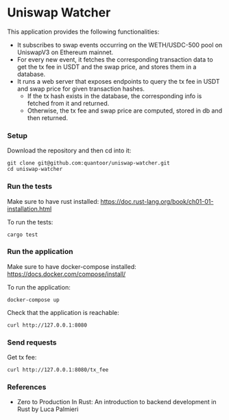 # Uniswap Watcher

<!--
TODO 
decode price for every tx and store in db
full curl command to get tx
-->

This application provides the following functionalities:

- It subscribes to swap events occurring on the WETH/USDC-500 pool on UniswapV3 on Ethereum mainnet.
- For every new event, it fetches the corresponding transaction data to get the tx fee in USDT and the swap price, and stores them in a database.
- It runs a web server that exposes endpoints to query the tx fee in USDT and swap price for given transaction hashes.
  - If the tx hash exists in the database, the corresponding info is fetched from it and returned.
  - Otherwise, the tx fee and swap price are computed, stored in db and then returned.

### Setup
Download the repository and then cd into it:
```
git clone git@github.com:quantoor/uniswap-watcher.git
cd uniswap-watcher
```

### Run the tests
Make sure to have rust installed: https://doc.rust-lang.org/book/ch01-01-installation.html

To run the tests:
```
cargo test
```

### Run the application
Make sure to have docker-compose installed: https://docs.docker.com/compose/install/

To run the application:
```
docker-compose up
```
Check that the application is reachable:
```
curl http://127.0.0.1:8080
```

### Send requests
Get tx fee:
```
curl http://127.0.0.1:8080/tx_fee
```

### References
- Zero to Production In Rust: An introduction to backend development in Rust
by Luca Palmieri
